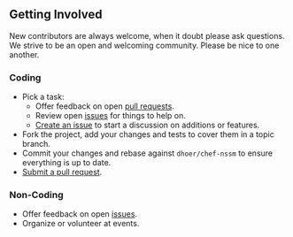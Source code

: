 ## Getting Involved

New contributors are always welcome, when it doubt please ask questions. We strive to be an open and welcoming 
community. Please be nice to one another.

### Coding

* Pick a task:
  * Offer feedback on open [pull requests](https://github.com/dhoer/chef-nssm/pulls).
  * Review open [issues](https://github.com/dhoer/chef-nssm/issues) for things to help on.
  * [Create an issue](https://github.com/dhoer/chef-nssm/issues/new) to start a discussion on additions or features.
* Fork the project, add your changes and tests to cover them in a topic branch.
* Commit your changes and rebase against `dhoer/chef-nssm` to ensure everything is up to date.
* [Submit a pull request](https://github.com/dhoer/chef-nssm/compare/).

### Non-Coding

* Offer feedback on open [issues](https://github.com/dhoer/chef-nssm/issues).
* Organize or volunteer at events.
